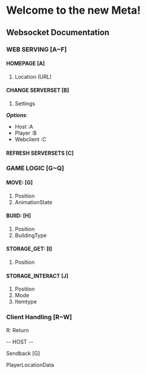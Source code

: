 # Welcome to the new Meta!

## Websocket Documentation

### **WEB SERVING** [A~F]

#### HOMEPAGE [A]

1. Location (URL)

#### CHANGE SERVERSET [B]

1. Settings

***Options***:
  - Host        :A
  - Player      :B
  - Webclient   :C

#### REFRESH SERVERSETS [C]

### **GAME LOGIC** [G~Q]

#### MOVE: [G]

1.  Position
2.  AnimationState


#### BUIlD: [H]

1. Position
2. BuildingType

#### STORAGE_GET: [I]

1. Position

#### STORAGE_INTERACT [J]

1. Position
2. Mode
3. Itemtype

### Client Handling [R~W]

R: Return

-- HOST --

Sendback [G]

PlayerLocationData